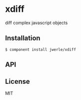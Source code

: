 
# xdiff

  diff complex javascript objects

## Installation

    $ component install jwerle/xdiff

## API

   

## License

  MIT
